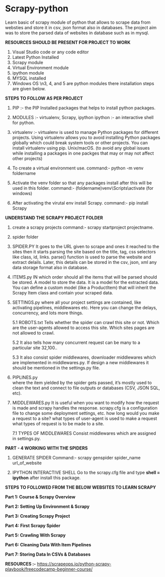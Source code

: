 # Scrapy-python
Learn basic of scrapy module of python that allows to scrape data from websties and store it in csv, json format also in databases. 
The project aim was to store the parsed data of websites in database such as in mysql.



**RESOURCES SHOULD BE PRESENT FOR PROJECT TO WORK**
1. Visual Studio code or any code editor
2. Latest Python Installed
3. Scrapy module 
4. Virtual Environment module
5. ipython module
6. MYSQL installed
7. Windows OS
\n3, 4, and 5 are python modules there installation steps are given below.



**STEPS TO FOLLOW AS PER PROJECT**
1. PIP :- the PIP Installed packages that helps to install python packages.

2. MODULES :- virtualenv, Scrapy, ipython
    ipython :- an interactive shell for python. 

3. virtualenv :- virtualenv is used to manage Python packages for different projects. 
Using virtualenv allows you to avoid installing Python packages globally which could break system tools or other projects. 
You can install virtualenv using pip. Unix/macOS.
(to avoid any global issues while installing a packages in one packges that may or may not affect other projects)

4. To create a virtual environment use. 
    command:- python -m venv foldername

5. Activate the venv folder so that any packages install after this will be used in this folder.
    command:-  (foldername)venv\Scripts\activate (for windows)

6. After activating the virutal env install Scrapy.
    command:- pip install Scrapy



**UNDERSTAND THE SCRAPY PROJECT FOLDER**

1. create a scrapy projects
    command:- scrapy startproject projectname.

2. spider folder

3. SPIDER.PY 
    It goes to the URL given to scrape and ones it reached to the sites then it starts parsing the site based on the title, tag, css selectors like class, id, links.
    parse() function is used to parse the website and extract delails.
    Later, this details can be stored in the csv, json, xml any data storage format also in database.

4. ITEMS.py
    IN which order should all the items that will be parsed should be stored. A model to store the data. It is a model for the extracted data. You can define a custom model (like a ProductItem) that will inherit the Scrapy Item class and contain your scraped data.

5. SETTINGS.py 
   where all your project settings are contained, like activating pipelines, middlewares etc. Here you can change the delays, concurrency, and lots more things.

   5.1 ROBOTS.txt
    Tells whether the spider can crawl this site or not. Which are the user-agents allowed to access this site.
    Which sites pages are not allowed to crawl.

   5.2 It also tells how many concurrent request can be many to a particular site 32,100.. 

   5.3 It also consist spider middlewares, downloader middlewares which are implemented in middlewares.py. If design a new middlewares it should be mentioned in the settings.py file.

6. PIPLINES.py  
    where the item yielded by the spider gets passed, it’s mostly used to clean the text and connect to file outputs or databases (CSV, JSON SQL, etc).

7. MIDDLEWARES.py 
    It is useful when you want to modify how the request is made and scrapy handles the response.
    scrapy.cfg is a configuration file to change some deployment settings, etc.
    how long would you make a request to a site?
    what types of user-agent is used to make a request
    what types of request is to be made to a site.

    7.1 TYPES OF MIDDLEWARES
        Consist middlewares which are assigned in settings.py. 

**PART - 4 WORKING WITH THE SPIDERS**

1. GENERATE SPIDER
    Command:- scrapy genspider spider_name url_of_website

2. IPYTHON INTERACTIVE SHELL 
    Go to the scrapy.cfg file and type **shell = ipython** after install this package.


**STEPS TO FOLLOWED FROM THE BELOW WEBSITES TO LEARN SCRAPY**

**Part 1: Course & Scrapy Overview**

**Part 2: Setting Up Environment & Scrapy**

**Part 3: Creating Scrapy Project**

**Part 4: First Scrapy Spider**

**Part 5: Crawling With Scrapy**

**Part 6: Cleaning Data With Item Pipelines**

**Part 7: Storing Data In CSVs & Databases**

**RESOURCES :-**  https://scrapeops.io/python-scrapy-playbook/freecodecamp-beginner-course/


